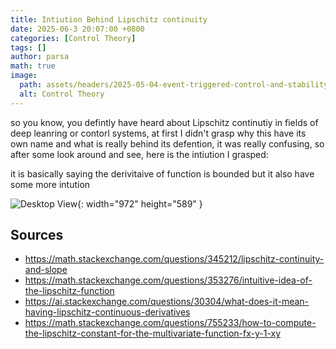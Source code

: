 ```yaml
---
title: Intiution Behind Lipschitz continuity
date: 2025-06-3 20:07:00 +0800
categories: [Control Theory]
tags: []
author: parsa
math: true
image:
  path: assets/headers/2025-05-04-event-triggered-control-and-stability.png
  alt: Control Theory
---
```


so you know, you defintly have heard about Lipschitz continutiy in fields of deep leanring or contorl systems, at first I didn't grasp why this have its own name and what is really behind its defention, it was really confusing, so after some look around and see, here is the intiution I grasped:

it is basically saying the derivitaive of function is bounded but it also have some more intution  

![Desktop View](https://upload.wikimedia.org/wikipedia/commons/thumb/5/58/Lipschitz_Visualisierung.gif/500px-Lipschitz_Visualisierung.gif){: width="972" height="589" }



## Sources
- https://math.stackexchange.com/questions/345212/lipschitz-continuity-and-slope
- https://math.stackexchange.com/questions/353276/intuitive-idea-of-the-lipschitz-function
- https://ai.stackexchange.com/questions/30304/what-does-it-mean-having-lipschitz-continuous-derivatives
- https://math.stackexchange.com/questions/755233/how-to-compute-the-lipschitz-constant-for-the-multivariate-function-fx-y-1-xy
